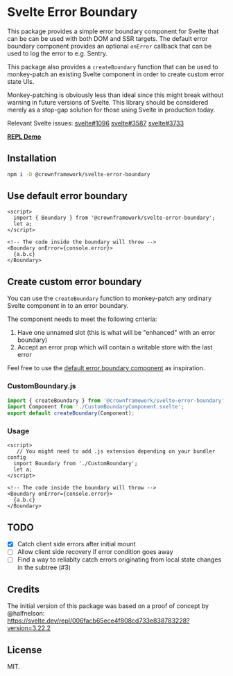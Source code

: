 # Svelte Error Boundary

This package provides a simple error boundary component for Svelte that can be
can be used with both DOM and SSR targets. The default error boundary component
provides an optional `onError` callback that can be used to log the error to
e.g. Sentry.

This package also provides a `createBoundary` function that can be used to
monkey-patch an existing Svelte component in order to create custom error
state UIs.

Monkey-patching is obviously less than ideal since this might break without
warning in future versions of Svelte. This library should be considered merely
as a stop-gap solution for those using Svelte in production today.

Relevant Svelte issues: [svelte#1096](https://github.com/sveltejs/svelte/issues/1096)
[svelte#3587](https://github.com/sveltejs/svelte/issues/#3587)
[svelte#3733](https://github.com/sveltejs/svelte/issues/#3733)

**[REPL Demo](https://svelte.dev/repl/9d44bbcf30444cd08cca6b85f07f2e2a?version=3.29.4)**

## Installation

```bash
npm i -D @crownframework/svelte-error-boundary
```

## Use default error boundary

```svelte
<script>
  import { Boundary } from '@crownframework/svelte-error-boundary';
  let a;
</script>

<!-- The code inside the boundary will throw -->
<Boundary onError={console.error}>
  {a.b.c}
</Boundary>
```

## Create custom error boundary

You can use the `createBoundary` function to monkey-patch any ordinary Svelte
component in to an error boundary.

The component needs to meet the following criteria:

1. Have one unnamed slot (this is what will be "enhanced" with an error boundary)
2. Accept an error prop which will contain a writable store with the last error

Feel free to use the [default error boundary component](./src/DefaultBoundary.svelte)
as inspiration.

### CustomBoundary.js

```js
import { createBoundary } from '@crownframework/svelte-error-boundary';
import Component from './CustomBoundaryComponent.svelte';
export default createBoundary(Component);
```

### Usage

```svelte
<script>
   // You might need to add .js extension depending on your bundler config
  import Boundary from './CustomBoundary';
  let a;
</script>

<!-- The code inside the boundary will throw -->
<Boundary onError={console.error}>
  {a.b.c}
</Boundary>
```

## TODO

- [x] Catch client side errors after initial mount
- [ ] Allow client side recovery if error condition goes away
- [ ] Find a way to reliablty catch errors originating from local state changes in the subtree (#3)

## Credits

The initial version of this package was based on a proof of concept by @halfnelson:
https://svelte.dev/repl/006facb65ece4f808cd733e838783228?version=3.22.2

## License

MIT.
